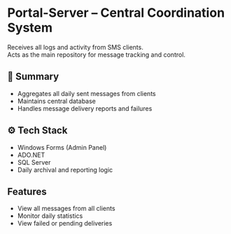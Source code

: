 # Portal-Server – Central Coordination System

Receives all logs and activity from SMS clients.  
Acts as the main repository for message tracking and control.

## 🧾 Summary
- Aggregates all daily sent messages from clients
- Maintains central database
- Handles message delivery reports and failures

## ⚙️ Tech Stack
- Windows Forms (Admin Panel)
- ADO.NET
- SQL Server
- Daily archival and reporting logic

## Features
- View all messages from all clients
- Monitor daily statistics
- View failed or pending deliveries
